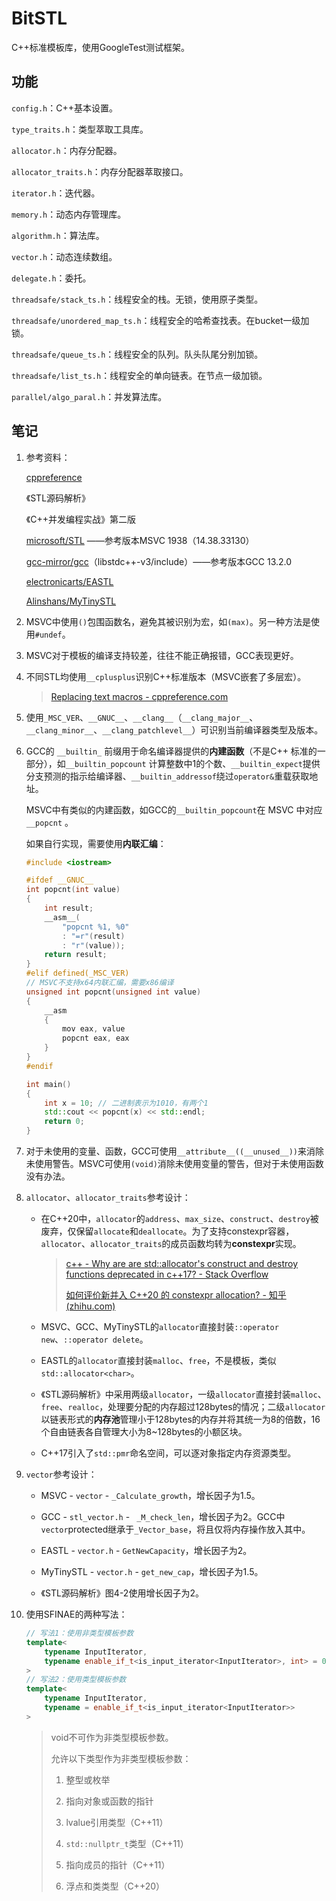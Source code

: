 # BitSTL

C++标准模板库，使用GoogleTest测试框架。

## 功能

`config.h`：C++基本设置。

`type_traits.h`：类型萃取工具库。

`allocator.h`：内存分配器。

`allocator_traits.h`：内存分配器萃取接口。

`iterator.h`：迭代器。

`memory.h`：动态内存管理库。

`algorithm.h`：算法库。

`vector.h`：动态连续数组。

`delegate.h`：委托。

`threadsafe/stack_ts.h`：线程安全的栈。无锁，使用原子类型。

`threadsafe/unordered_map_ts.h`：线程安全的哈希查找表。在bucket一级加锁。

`threadsafe/queue_ts.h`：线程安全的队列。队头队尾分别加锁。

`threadsafe/list_ts.h`：线程安全的单向链表。在节点一级加锁。

`parallel/algo_paral.h`：并发算法库。

## 笔记

1. 参考资料：

   [cppreference](https://en.cppreference.com/w/)

   《STL源码解析》

   《C++并发编程实战》第二版

   [microsoft/STL](https://github.com/microsoft/STL) ——参考版本MSVC 1938（14.38.33130）

   [gcc-mirror/gcc](https://github.com/gcc-mirror/gcc)（libstdc++-v3/include）——参考版本GCC 13.2.0

   [electronicarts/EASTL](https://github.com/electronicarts/EASTL)

   [Alinshans/MyTinySTL](https://github.com/Alinshans/MyTinySTL)

2. MSVC中使用`()`包围函数名，避免其被识别为宏，如`(max)`。另一种方法是使用`#undef`。

3. MSVC对于模板的编译支持较差，往往不能正确报错，GCC表现更好。

4. 不同STL均使用`__cplusplus`识别C++标准版本（MSVC嵌套了多层宏）。

   > [Replacing text macros - cppreference.com](https://en.cppreference.com/w/cpp/preprocessor/replace#Predefined_macros)

5. 使用`_MSC_VER`、`__GNUC__`、`__clang__`（`__clang_major__`、`__clang_minor__`、`__clang_patchlevel__`）可识别当前编译器类型及版本。

6. GCC的 `__builtin_` 前缀用于命名编译器提供的**内建函数**（不是C++ 标准的一部分），如`__builtin_popcount` 计算整数中1的个数、`__builtin_expect`提供分支预测的指示给编译器、`__builtin_addressof`绕过`operator&`重载获取地址。

   MSVC中有类似的内建函数，如GCC的`__builtin_popcount`在 MSVC 中对应 `__popcnt` 。

   如果自行实现，需要使用**内联汇编**：

   ```c++
   #include <iostream>
   
   #ifdef __GNUC__
   int popcnt(int value)
   {
       int result;
       __asm__(
           "popcnt %1, %0"
           : "=r"(result)
           : "r"(value));
       return result;
   }
   #elif defined(_MSC_VER)
   // MSVC不支持x64内联汇编，需要x86编译
   unsigned int popcnt(unsigned int value)
   {
       __asm
       {
           mov eax, value
           popcnt eax, eax
       }
   }
   #endif
   
   int main()
   {
       int x = 10; // 二进制表示为1010，有两个1
       std::cout << popcnt(x) << std::endl;
       return 0;
   }
   ```

7. 对于未使用的变量、函数，GCC可使用`__attribute__((__unused__))`来消除未使用警告。MSVC可使用`(void)`消除未使用变量的警告，但对于未使用函数没有办法。

8. `allocator`、`allocator_traits`参考设计：

   - 在C++20中，`allocator`的`address`、`max_size`、`construct`、`destroy`被废弃，仅保留`allocate`和`deallocate`。为了支持constexpr容器，`allocator`、`allocator_traits`的成员函数均转为**constexpr**实现。

     > [c++ - Why are are std::allocator's construct and destroy functions deprecated in c++17? - Stack Overflow](https://stackoverflow.com/questions/39414610/why-are-are-stdallocators-construct-and-destroy-functions-deprecated-in-c17)
     >
     > [如何评价新并入 C++20 的 constexpr allocation? - 知乎 (zhihu.com)](https://www.zhihu.com/question/336059175)

   - MSVC、GCC、MyTinySTL的`allocator`直接封装`::operator new`、`::operator delete`。

   - EASTL的`allocator`直接封装`malloc`、`free`，不是模板，类似`std::allocator<char>`。

   - 《STL源码解析》中采用两级`allocator`，一级`allocator`直接封装`malloc`、`free`、`realloc`，处理要分配的内存超过128bytes的情况；二级`allocator`以链表形式的**内存池**管理小于128bytes的内存并将其统一为8的倍数，16个自由链表各自管理大小为8\~128bytes的小额区块。

   - C++17引入了`std::pmr`命名空间，可以逐对象指定内存资源类型。

9. `vector`参考设计：

   - MSVC - `vector` - `_Calculate_growth`，增长因子为1.5。
   
   - GCC - `stl_vector.h`  - ` _M_check_len`，增长因子为2。GCC中`vector`protected继承于`_Vector_base`，将且仅将内存操作放入其中。
   
   - EASTL - `vector.h` - `GetNewCapacity`，增长因子为2。
   
   - MyTinySTL - `vector.h` - `get_new_cap`，增长因子为1.5。
   
   - 《STL源码解析》图4-2使用增长因子为2。

10. 使用SFINAE的两种写法：

    ```c++
    // 写法1：使用非类型模板参数
    template<
        typename InputIterator,
        typename enable_if_t<is_input_iterator<InputIterator>, int> = 0
    >
    // 写法2：使用类型模板参数
    template<
        typename InputIterator,
        typename = enable_if_t<is_input_iterator<InputIterator>>
    >
    ```

    > void不可作为非类型模板参数。
    >
    > 允许以下类型作为非类型模板参数：
    >
    > 1. 整型或枚举
    > 
    > 2. 指向对象或函数的指针
    > 
    > 3. lvalue引用类型（C++11）
    > 
    > 4. `std::nullptr_t`类型（C++11）
    > 
    > 5. 指向成员的指针（C++11）
    > 
    > 6. 浮点和类类型（C++20）
